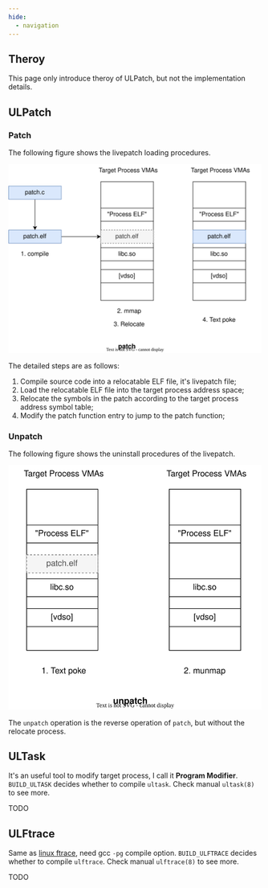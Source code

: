 ```yaml
---
hide:
  - navigation
---
```


## Theroy

This page only introduce theroy of ULPatch, but not the implementation details.


## ULPatch

### Patch

The following figure shows the livepatch loading procedures.

![ulpatch](images/ulpatch-patch.drawio.svg)

The detailed steps are as follows:

1. Compile source code into a relocatable ELF file, it's livepatch file;
2. Load the relocatable ELF file into the target process address space;
3. Relocate the symbols in the patch according to the target process address symbol table;
4. Modify the patch function entry to jump to the patch function;


### Unpatch

The following figure shows the uninstall procedures of the livepatch.

![ulpatch::unpatch](images/ulpatch-unpatch.drawio.svg)

The `unpatch` operation is the reverse operation of `patch`, but without the relocate process.


## ULTask

It's an useful tool to modify target process, I call it **Program Modifier**. `BUILD_ULTASK` decides whether to compile `ultask`. Check manual `ultask(8)` to see more.

TODO


## ULFtrace

Same as [linux ftrace](https://www.kernel.org/doc/html/latest/trace/ftrace.html), need gcc `-pg` compile option. `BUILD_ULFTRACE` decides whether to compile `ulftrace`. Check manual `ulftrace(8)` to see more.

TODO
